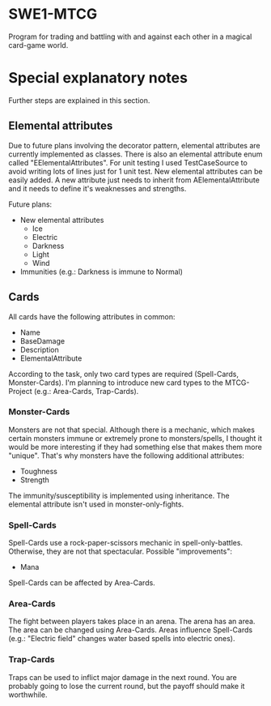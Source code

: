 # SWE1-MTCG

Program for trading and battling with and against each other in a magical card-game world.

# Special explanatory notes

Further steps are explained in this section.

## Elemental attributes

Due to future plans involving the decorator pattern, elemental attributes are currently implemented as classes. There is also an elemental attribute enum called "EElementalAttributes". For unit testing I used TestCaseSource to avoid writing lots of lines just for 1 unit test. New elemental attributes can be easily added. A new attribute just needs to inherit from AElementalAttribute and it needs to define it's weaknesses and strengths.

Future plans:
* New elemental attributes
	* Ice
	* Electric
	* Darkness
	* Light
	* Wind
* Immunities (e.g.: Darkness is immune to Normal)

## Cards

All cards have the following attributes in common:

* Name
* BaseDamage
* Description
* ElementalAttribute

According to the task, only two card types are required (Spell-Cards, Monster-Cards). I'm planning to introduce new card types to the MTCG-Project (e.g.: Area-Cards, Trap-Cards).

### Monster-Cards

Monsters are not that special. Although there is a mechanic, which makes certain monsters immune or extremely prone to monsters/spells, I thought it would be more interesting if they had something else that makes them more "unique". That's why monsters have the following additional attributes:

* Toughness
* Strength

The immunity/susceptibility is implemented using inheritance. The elemental attribute isn't used in monster-only-fights.

### Spell-Cards

Spell-Cards use a rock-paper-scissors mechanic in spell-only-battles. Otherwise, they are not that spectacular. Possible "improvements":

* Mana

Spell-Cards can be affected by Area-Cards.

### Area-Cards

The fight between players takes place in an arena. The arena has an area. The area can be changed using Area-Cards. Areas influence Spell-Cards (e.g.: "Electric field" changes water based spells into electric ones).

### Trap-Cards

Traps can be used to inflict major damage in the next round. You are probably going to lose the current round, but the payoff should make it worthwhile.
